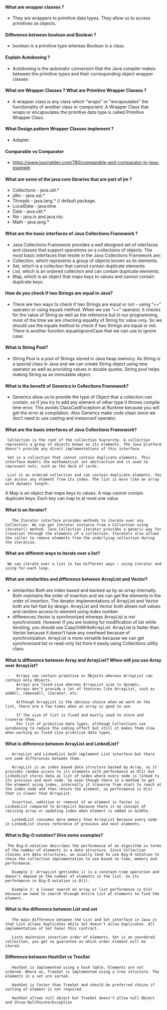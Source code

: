 ####  What are wrapper classes ?

- They are wrappers to primitive data types. They allow us to access primitives as objects.

####  Difference between boolean and Boolean ?

- boolean is a primitive type whereas Boolean is a class.

####  Explain Autoboxing ?

- Autoboxing is the automatic conversion that the Java compiler makes between the primitive types and their corresponding object wrapper classes

####  What are Wrapper Classes ? What are Primitive Wrapper Classes ?

- A wrapper class is any class which "wraps" or "encapsulates" the functionality of another class or component. A Wrapper Class that wraps or encapsulates the primitive data type is called Primitive Wrapper Class.

####  What Design pattern Wrapper Classes implement ?

- Adapter.

#### Comparable vs Comparator

- https://www.journaldev.com/780/comparable-and-comparator-in-java-example

#### What are some of the  java core libraries that are part of jre ?
  - Collections - java.util.*
  - jdbc        - java.sql.*
  - Threads     - java.lang.* // default package.
  - LocalDate   - java.time
  - Date -        java.util.*
  - file -        java.io  and java.nio.
  - Math        - java.lang.*

#### What are the basic interfaces of Java Collections Framework ?
  -  Java Collections Framework provides a well designed set of interfaces and classes that support operations on a collections of objects. The most basic interfaces that reside in the Java Collections Framework are:
  -  Collection, which represents a group of objects known as its elements.
  -  Set, which is a collection that cannot contain duplicate elements.
  -  List, which is an ordered collection and can contain duplicate elements.
  -  Map, which is an object that maps keys to values and cannot contain duplicate keys.

#### How do you check if two Strings are equal in Java?
  - There are two ways to check if two Strings are equal or not – using “==” operator or using equals method. When we use “==” operator, it checks for the value of String as well as the reference but in our programming, most of the time we are checking equality of String for value only. So we should use the equals method to check if two Strings are equal or not.
  There is another function equalsIgnoreCase that we can use to ignore case.

#### What is String Pool?
 - String Pool is a pool of Strings stored in Java heap memory. As String is a special class in Java and we can create String object using new operator as well as providing values in double quotes. String pool helps making String as an immutable object.

 #### What is the benefit of Generics in Collections Framework?
   - Generics allow us to provide the type of Object that a collection can contain, so if you try to add any element of other type it throws compile time error. This avoids ClassCastException at Runtime because you will get the error at compilation. Also Generics make code clean since we don’t need to use casting and instanceof operator.

#### What are the basic interfaces of Java Collections Framework?
     Collection is the root of the collection hierarchy. A collection represents a group of objects known as its elements. The Java platform doesn’t provide any direct implementations of this interface.

     Set is a collection that cannot contain duplicate elements. This interface models the mathematical set abstraction and is used to represent sets, such as the deck of cards.

     List is an ordered collection and can contain duplicate elements. You can access any element from its index. The list is more like an array with dynamic length.

   A Map is an object that maps keys to values. A map cannot contain duplicate keys: Each key can map to at most one value.

#### What is an Iterator?
       The Iterator interface provides methods to iterate over any Collection. We can get iterator instance from a Collection using iterator() method. Java Collection iterator provides a generic way for traversal through the elements of a collection. Iterators also allows the caller to remove elements from the underlying collection during the iteration.

#### What are different ways to iterate over a list?
     We can iterate over a list in two different ways – using iterator and using for-each loop.

#### What are similarities and difference between ArrayList and Vector?
   - similarities
       Both are index based and backed up by an array internally.
       Both maintains the order of insertion and we can get the elements in the order of insertion.
       The iterator implementations of ArrayList and Vector both are fail-fast by design.
       ArrayList and Vector both allows null values and random access to element using index number.
   - differences
       Vector is synchronized whereas ArrayList is not synchronized. However if you are looking for modification of list while iterating, you should use CopyOnWriteArrayList.
       ArrayList is faster than Vector because it doesn’t have any overhead because of synchronization.
       ArrayList is more versatile because we can get synchronized list or read-only list from it easily using Collections utility class.

#### What is difference between Array and ArrayList? When will you use Array over ArrayList?
     -   Arrays can contain primitive or Objects whereas ArrayList can contain only Objects.
         Arrays are fixed-size whereas ArrayList size is dynamic.
         Arrays don’t provide a lot of features like ArrayList, such as addAll, removeAll, iterator, etc.

         Although ArrayList is the obvious choice when we work on the list, there are a few times when an array is good to use.

         If the size of list is fixed and mostly used to store and traverse them.
         For list of primitive data types, although Collections use autoboxing to reduce the coding effort but still it makes them slow when working on fixed size primitive data types.

#### What is difference between ArrayList and LinkedList?

     - ArrayList and LinkedList both implement List interface but there are some differences between them.

       ArrayList is an index based data structure backed by Array, so it provides random access to its elements with performance as O(1) but LinkedList stores data as list of nodes where every node is linked to its previous and next node. So even though there is a method to get the element using index, internally it traverse from start to reach at the index node and then return the element, so performance is O(n) that is slower than ArrayList.

       Insertion, addition or removal of an element is faster in LinkedList compared to ArrayList because there is no concept of resizing array or updating index when element is added in middle.

       LinkedList consumes more memory than ArrayList because every node in LinkedList stores reference of previous and next elements.

#### What is Big-O notation? Give some examples?
     The Big-O notation describes the performance of an algorithm in terms of the number of elements in a data structure. Since Collection classes are data structures, we usually tend to use Big-O notation to chose the collection implementation to use based on time, memory and performance.

       Example 1: ArrayList get(index i) is a constant-time operation and doesn’t depend on the number of elements in the list. So its performance in Big-O notation is O(1).

       Example 2: A linear search on array or list performance is O(n) because we need to search through entire list of elements to find the element.

#### What is the difference between List and set

       The main difference between the List and Set interface in Java is that List allows duplicates while Set doesn't allow duplicates. All implementation of Set honor this contract.

       Lists maintains insertion order of elements. Set is an unordered collection, you get no guarantee on which order element will be stored.

#### Difference between HashSet vs TreeSet
       HashSet is Implemented using a hash table. Elements are not ordered. Where as, TreeSet is implemented using a tree structure. The elements in a set are sorted.

       HashSet is faster than TreeSet and should be preferred choice if sorting of element is not required.

       HashSet allows null object but TreeSet doesn't allow null Object and throw NullPointerException
